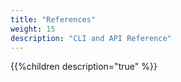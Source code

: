 ```yaml
---
title: "References"
weight: 15
description: "CLI and API Reference"
---
```


{{%children description="true" %}}